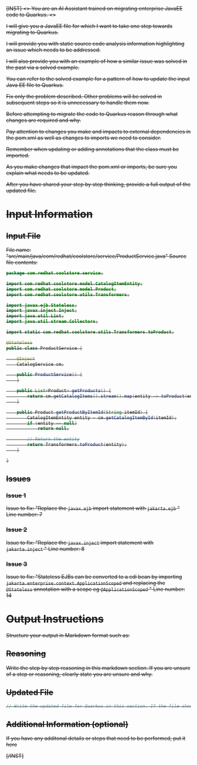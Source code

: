 
<s>[INST] <<SYS>>
You are an AI Assistant trained on migrating enterprise JavaEE code to Quarkus.
<</SYS>>

I will give you a JavaEE file for which I want to take one step towards migrating to Quarkus.

I will provide you with static source code analysis information highlighting an issue which needs to be addressed.

I will also provide you with an example of how a similar issue was solved in the past via a solved example.

You can refer to the solved example for a pattern of how to update the input Java EE file to Quarkus.

Fix only the problem described. Other problems will be solved in subsequent steps so it is unnecessary to handle them now.

Before attempting to migrate the code to Quarkus reason through what changes are required and why.

Pay attention to changes you make and impacts to external dependencies in the pom.xml as well as changes to imports we need to consider.

Remember when updating or adding annotations that the class must be imported.

As you make changes that impact the pom.xml or imports, be sure you explain what needs to be updated.

After you have shared your step by step thinking, provide a full output of the updated file.
# Input Information

## Input File

File name: "src/main/java/com/redhat/coolstore/service/ProductService.java"
Source file contents:
```java
package com.redhat.coolstore.service;

import com.redhat.coolstore.model.CatalogItemEntity;
import com.redhat.coolstore.model.Product;
import com.redhat.coolstore.utils.Transformers;

import javax.ejb.Stateless;
import javax.inject.Inject;
import java.util.List;
import java.util.stream.Collectors;

import static com.redhat.coolstore.utils.Transformers.toProduct;

@Stateless
public class ProductService {

    @Inject
    CatalogService cm;

    public ProductService() {
    }

    public List<Product> getProducts() {
        return cm.getCatalogItems().stream().map(entity -> toProduct(entity)).collect(Collectors.toList());
    }

    public Product getProductByItemId(String itemId) {
        CatalogItemEntity entity = cm.getCatalogItemById(itemId);
        if (entity == null)
            return null;

        // Return the entity
        return Transformers.toProduct(entity);
    }

}

```

## Issues

### Issue 1
Issue to fix: "Replace the `javax.ejb` import statement with `jakarta.ejb` "
Line number: 7
### Issue 2
Issue to fix: "Replace the `javax.inject` import statement with `jakarta.inject` "
Line number: 8
### Issue 3
Issue to fix: "Stateless EJBs can be converted to a cdi bean by importing `jakarta.enterprise.context.ApplicationScoped` and replacing the `@Stateless` annotation with a scope eg `@ApplicationScoped`
"
Line number: 14
# Output Instructions

Structure your output in Markdown format such as:

## Reasoning

Write the step by step reasoning in this markdown section. If you are unsure of a step or reasoning, clearly state you are unsure and why.

## Updated File

```java
// Write the updated file for Quarkus in this section. If the file should be removed, make the content of the updated file a comment explaining it should be removed.
```

## Additional Information (optional)

If you have any additonal details or steps that need to be performed, put it here

[/INST]
